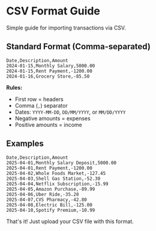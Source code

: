 # CSV Format Guide

Simple guide for importing transactions via CSV.

## Standard Format (Comma-separated)

```csv
Date,Description,Amount
2024-01-15,Monthly Salary,5000.00
2024-01-15,Rent Payment,-1200.00
2024-01-16,Grocery Store,-85.50
```

**Rules:**
- First row = headers
- Comma (`,`) separator
- Dates: `YYYY-MM-DD`, `DD/MM/YYYY`, or `MM/DD/YYYY`
- Negative amounts = expenses
- Positive amounts = income

## Examples

```csv
Date,Description,Amount
2025-04-01,Monthly Salary Deposit,5000.00
2025-04-01,Rent Payment,-1200.00
2025-04-02,Whole Foods Market,-127.45
2025-04-03,Shell Gas Station,-52.30
2025-04-04,Netflix Subscription,-15.99
2025-04-05,Amazon Purchase,-89.99
2025-04-06,Uber Ride,-35.20
2025-04-07,CVS Pharmacy,-42.80
2025-04-08,Electric Bill,-125.00
2025-04-10,Spotify Premium,-10.99
```

That's it! Just upload your CSV file with this format.
